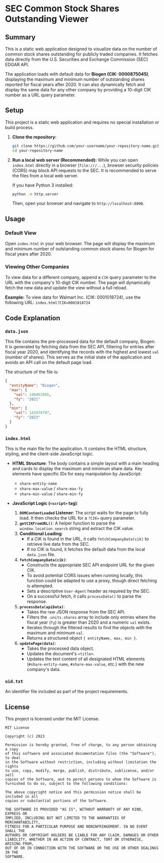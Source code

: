 # SEC Common Stock Shares Outstanding Viewer

## Summary

This is a static web application designed to visualize data on the number of common stock shares outstanding for publicly traded companies. It fetches data directly from the U.S. Securities and Exchange Commission (SEC) EDGAR API.

The application loads with default data for **Biogen (CIK: 0000875045)**, displaying the maximum and minimum number of outstanding shares reported for fiscal years after 2020. It can also dynamically fetch and display the same data for any other company by providing a 10-digit CIK number as a URL query parameter.

## Setup

This project is a static web application and requires no special installation or build process.

1.  **Clone the repository:**
    ```bash
    git clone https://github.com/your-username/your-repository-name.git
    cd your-repository-name
    ```

2.  **Run a local web server (Recommended):**
    While you can open `index.html` directly in a browser (`file:///...`), browser security policies (CORS) may block API requests to the SEC. It is recommended to serve the files from a local web server.

    If you have Python 3 installed:
    ```bash
    python -m http.server
    ```
    Then, open your browser and navigate to `http://localhost:8000`.

## Usage

### Default View

Open `index.html` in your web browser. The page will display the maximum and minimum number of outstanding common stock shares for Biogen for fiscal years after 2020.

### Viewing Other Companies

To view data for a different company, append a `CIK` query parameter to the URL with the company's 10-digit CIK number. The page will dynamically fetch the new data and update the view without a full reload.

**Example:**
To view data for Walmart Inc. (CIK: 0001018724), use the following URL:
`index.html?CIK=0001018724`

## Code Explanation

### `data.json`

This file contains the pre-processed data for the default company, Biogen. It is generated by fetching data from the SEC API, filtering for entries after fiscal year 2020, and identifying the records with the highest and lowest `val` (number of shares). This serves as the initial state of the application and avoids an API call on the default page load.

The structure of the file is:
```json
{
  "entityName": "Biogen",
  "max": {
    "val": 149463945,
    "fy": "2021"
  },
  "min": {
    "val": 141974797,
    "fy": "2023"
  }
}
```

### `index.html`

This is the main file for the application. It contains the HTML structure, styling, and the client-side JavaScript logic.

*   **HTML Structure**: The body contains a simple layout with a main heading and cards to display the maximum and minimum share data. Key elements have specific IDs for easy manipulation by JavaScript:
    *   `share-entity-name`
    *   `share-max-value` / `share-max-fy`
    *   `share-min-value` / `share-min-fy`

*   **JavaScript Logic (`<script>` tag)**:
    1.  **`DOMContentLoaded` Listener**: The script waits for the page to fully load. It then checks the URL for a `?CIK=` query parameter.
    2.  **`getCIKFromURL()`**: A helper function to parse the `window.location.search` string and extract the CIK value.
    3.  **Conditional Loading**:
        *   If a CIK is found in the URL, it calls `fetchCompanyData(cik)` to retrieve live data from the SEC.
        *   If no CIK is found, it fetches the default data from the local `data.json` file.
    4.  **`fetchCompanyData(cik)`**:
        *   Constructs the appropriate SEC API endpoint URL for the given CIK.
        *   To avoid potential CORS issues when running locally, this function could be adapted to use a proxy, though direct fetching is attempted.
        *   Sets a descriptive `User-Agent` header as required by the SEC.
        *   On a successful fetch, it calls `processData()` to parse the response.
    5.  **`processData(apiData)`**:
        *   Takes the raw JSON response from the SEC API.
        *   Filters the `.units.shares` array to include only entries where the fiscal year (`fy`) is greater than 2020 and a numeric `val` exists.
        *   Iterates through the filtered results to find the objects with the maximum and minimum `val`.
        *   Returns a structured object `{ entityName, max, min }`.
    6.  **`updatePage(data)`**:
        *   Takes the processed data object.
        *   Updates the document's `<title>`.
        *   Updates the text content of all designated HTML elements (`#share-entity-name`, `#share-max-value`, etc.) with the new company's data.

### `uid.txt`
An identifier file included as part of the project requirements.

## License

This project is licensed under the MIT License.

```
MIT License

Copyright (c) 2023

Permission is hereby granted, free of charge, to any person obtaining a copy
of this software and associated documentation files (the "Software"), to deal
in the Software without restriction, including without limitation the rights
to use, copy, modify, merge, publish, distribute, sublicense, and/or sell
copies of the Software, and to permit persons to whom the Software is
furnished to do so, subject to the following conditions:

The above copyright notice and this permission notice shall be included in all
copies or substantial portions of the Software.

THE SOFTWARE IS PROVIDED "AS IS", WITHOUT WARRANTY OF ANY KIND, EXPRESS OR
IMPLIED, INCLUDING BUT NOT LIMITED TO THE WARRANTIES OF MERCHANTABILITY,
FITNESS FOR A PARTICULAR PURPOSE AND NONINFRINGEMENT. IN NO EVENT SHALL THE
AUTHORS OR COPYRIGHT HOLDERS BE LIABLE FOR ANY CLAIM, DAMAGES OR OTHER
LIABILITY, WHETHER IN AN ACTION OF CONTRACT, TORT OR OTHERWISE, ARISING FROM,
OUT OF OR IN CONNECTION WITH THE SOFTWARE OR THE USE OR OTHER DEALINGS IN THE
SOFTWARE.
```